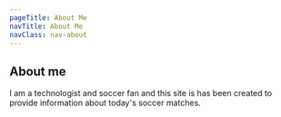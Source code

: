 ```yaml
---
pageTitle: About Me
navTitle: About Me
navClass: nav-about
---
```


## About me

I am a technologist and soccer fan and this site is has been created to provide information about today's soccer matches.
